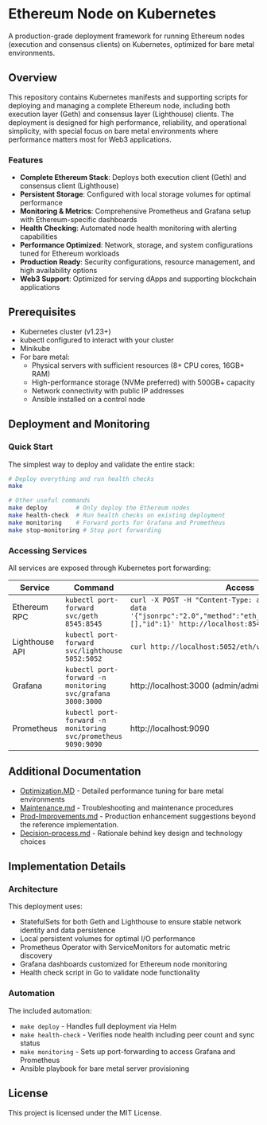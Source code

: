 # Ethereum Node on Kubernetes

A production-grade deployment framework for running Ethereum nodes (execution and consensus clients) on Kubernetes, optimized for bare metal environments.

## Overview

This repository contains Kubernetes manifests and supporting scripts for deploying and managing a complete Ethereum node, including both execution layer (Geth) and consensus layer (Lighthouse) clients. The deployment is designed for high performance, reliability, and operational simplicity, with special focus on bare metal environments where performance matters most for Web3 applications.

### Features

- **Complete Ethereum Stack**: Deploys both execution client (Geth) and consensus client (Lighthouse)
- **Persistent Storage**: Configured with local storage volumes for optimal performance
- **Monitoring & Metrics**: Comprehensive Prometheus and Grafana setup with Ethereum-specific dashboards
- **Health Checking**: Automated node health monitoring with alerting capabilities
- **Performance Optimized**: Network, storage, and system configurations tuned for Ethereum workloads
- **Production Ready**: Security configurations, resource management, and high availability options
- **Web3 Support**: Optimized for serving dApps and supporting blockchain applications

## Prerequisites

- Kubernetes cluster (v1.23+)
- kubectl configured to interact with your cluster
- Minikube
- For bare metal:
  - Physical servers with sufficient resources (8+ CPU cores, 16GB+ RAM)
  - High-performance storage (NVMe preferred) with 500GB+ capacity
  - Network connectivity with public IP addresses
  - Ansible installed on a control node

## Deployment and Monitoring

### Quick Start

The simplest way to deploy and validate the entire stack:

```bash
# Deploy everything and run health checks
make

# Other useful commands
make deploy        # Only deploy the Ethereum nodes
make health-check  # Run health checks on existing deployment
make monitoring    # Forward ports for Grafana and Prometheus
make stop-monitoring # Stop port forwarding
```

### Accessing Services

All services are exposed through Kubernetes port forwarding:

| Service | Command | Access |
|---------|---------|--------|
| Ethereum RPC | `kubectl port-forward svc/geth 8545:8545` | `curl -X POST -H "Content-Type: application/json" --data '{"jsonrpc":"2.0","method":"eth_blockNumber","params":[],"id":1}' http://localhost:8545` |
| Lighthouse API | `kubectl port-forward svc/lighthouse 5052:5052` | `curl http://localhost:5052/eth/v1/node/syncing` |
| Grafana | `kubectl port-forward -n monitoring svc/grafana 3000:3000` | http://localhost:3000 (admin/admin123) |
| Prometheus | `kubectl port-forward -n monitoring svc/prometheus 9090:9090` | http://localhost:9090 |

## Additional Documentation

- [Optimization.MD](docs/optimzation.MD) - Detailed performance tuning for bare metal environments
- [Maintenance.md](docs/Maintenance.md) - Troubleshooting and maintenance procedures
- [Prod-Improvements.md](docs/prod-Improvements.md) - Production enhancement suggestions beyond the reference implementation.
- [Decision-process.md](docs/decision-process.md) - Rationale behind key design and technology choices

## Implementation Details

### Architecture

This deployment uses:
- StatefulSets for both Geth and Lighthouse to ensure stable network identity and data persistence
- Local persistent volumes for optimal I/O performance
- Prometheus Operator with ServiceMonitors for automatic metric discovery
- Grafana dashboards customized for Ethereum node monitoring
- Health check script in Go to validate node functionality

### Automation

The included automation:
- `make deploy` - Handles full deployment via Helm
- `make health-check` - Verifies node health including peer count and sync status
- `make monitoring` - Sets up port-forwarding to access Grafana and Prometheus
- Ansible playbook for bare metal server provisioning

## License

This project is licensed under the MIT License.